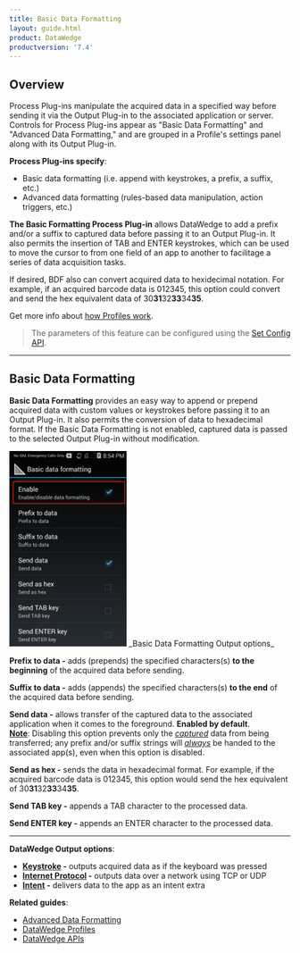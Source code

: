 ```yaml
---
title: Basic Data Formatting
layout: guide.html
product: DataWedge
productversion: '7.4'
---
```


## Overview
Process Plug-ins manipulate the acquired data in a specified way before sending it via the Output Plug-in to the associated application or server. Controls for Process Plug-ins appear as "Basic Data Formatting" and "Advanced Data Formatting," and are grouped in a Profile's settings panel along with its Output Plug-in. 

**Process Plug-ins specify**: 
* Basic data formatting (i.e. append with keystrokes, a prefix, a suffix, etc.)
* Advanced data formatting (rules-based data manipulation, action triggers, etc.)

**The Basic Formatting Process Plug-in** allows DataWedge to add a prefix and/or a suffix to captured data before passing it to an Output Plug-in. It also permits the insertion of TAB and ENTER keystrokes, which can be used to move the cursor to from one field of an app to another to facilitage a series of data acquisition tasks.  

If desired, BDF also can convert acquired data to hexidecimal notation. For example, if an acquired barcode data is 012345, this option could convert and send the hex equivalent data of 30**31**32**33**34**35**. 

Get more info about [how Profiles work](../../overview). 

> The parameters of this feature can be configured using the [Set Config API](../../api/setconfig).

-----

## Basic Data Formatting

**Basic Data Formatting** provides an easy way to append or prepend acquired data with custom values or keystrokes before passing it to an Output Plug-in. It also permits the conversion of data to hexadecimal format. If the Basic Data Formatting is not enabled, captured data is passed to the selected Output Plug-in without modification. 

<img style="height:350px" src="../basic_data_formatting.png"/>
_Basic Data Formatting Output options_
<br>

**Prefix to data -** adds (prepends) the specified characters(s) **to the beginning** of the acquired data before sending.

**Suffix to data -** adds (appends) the specified characters(s) **to the end** of the acquired data before sending.

**Send data -** allows transfer of the captured data to the associated application when it comes to the foreground. **Enabled by default**.<br>**<u>Note</u>**: Disabling this option prevents only the <u>_captured_</u> data from being transferred; any prefix and/or suffix strings will <u>_always_</u> be handed to the associated app(s), even when this option is disabled. 

**Send as hex -** sends the data in hexadecimal format. For example, if the acquired barcode data is 012345, this option would send the hex equivalent of 30**31**32**33**34**35**. 

**Send TAB key -** appends a TAB character to the processed data. 

**Send ENTER key -** appends an ENTER character to the processed data. 

-----

**DataWedge Output options**: 

* **[Keystroke](../../output/keystroke) -** outputs acquired data as if the keyboard was pressed
* **[Internet Protocol](../../output/ip) -** outputs data over a network using TCP or UDP
* **[Intent](../../output/intent) -** delivers data to the app as an intent extra


**Related guides**:
* [Advanced Data Formatting](../adf)
* [DataWedge Profiles](../../profiles)
* [DataWedge APIs](../../api) 

